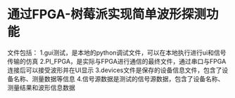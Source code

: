 # 通过FPGA-树莓派实现简单波形探测功能
文件包括：
1.gui测试，是本地的python调试文件，可以在本地执行进行ui和信号传输的仿真
2.PI_FPGA，是实际与FPGA进行通信的最终文件，通过串口与FPGA连接后可以接受波形并在UI显示
3.devices文件是保存的设备信息文件，包含了设备名称、测量数据等信息
4.信号源数据是测试的信号源数据，包含了设备名称、测量结果和波形信息数据

